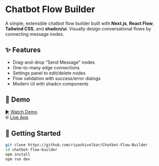 # Chatbot Flow Builder

A simple, extensible chatbot flow builder built with **Next.js**, **React Flow**, **Tailwind CSS**, and **shadcn/ui**. Visually design conversational flows by connecting message nodes.

## ✨ Features

- Drag-and-drop "Send Message" nodes
- One-to-many edge connections
- Settings panel to edit/delete nodes
- Flow validation with success/error dialogs
- Modern UI with shadcn components

## 🧪 Demo

[▶️ Watch Demo](https://drive.google.com/file/d/1jr4AsvG5OXyrnQOfMafwKh-Ovt8w63ld/view?usp=sharing)  
🌐 [Live App](https://chatbot-flow-builder-seven-mu.vercel.app/)

## 🚀 Getting Started

```bash
git clone https://github.com/riyashivolkar/Chatbot-Flow-Builder
cd chatbot-flow-builder
npm install
npm run dev
